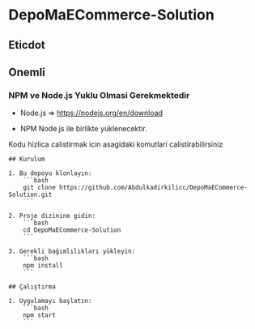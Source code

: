 
# DepoMaECommerce-Solution  
## Eticdot

## Onemli

### NPM ve Node.js Yuklu Olmasi Gerekmektedir

- Node.js => https://nodejs.org/en/download

- NPM Node.js ile birlikte yuklenecektir.

Kodu hizlica calistirmak icin asagidaki komutlari calistirabilirsiniz

```
## Kurulum

1. Bu depoyu klonlayın:
    ```bash
    git clone https://github.com/Abdulkadirkilicc/DepoMaECommerce-Solution.git
    ```

2. Proje dizinine gidin:
    ```bash
    cd DepoMaECommerce-Solution
    ```

3. Gerekli bağımlılıkları yükleyin:
    ```bash
    npm install
    ```

## Çalıştırma

1. Uygulamayı başlatın:
    ```bash
    npm start
    ```
